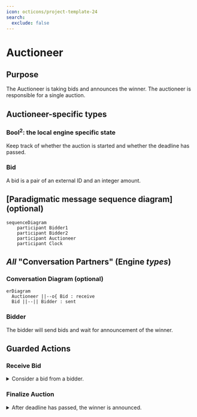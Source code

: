 ```yaml
---
icon: octicons/project-template-24
search:
  exclude: false
---
```


# Auctioneer 

## Purpose 

The Auctioneer is taking bids and announces the winner.
The auctioneer is responsible for a single auction.

## Auctioneer-specific types

### Bool${}^2$: the local engine specific state

Keep track of whether the auction is started
and whether the deadline has passed.

### Bid

A bid is a pair of an external ID and an integer amount.


## [Paradigmatic message sequence diagram] (optional)


```mermaid
sequenceDiagram
    participant Bidder1
    participant Bidder2
    participant Auctioneer
    participant Clock
```


## _All_ "Conversation Partners" (Engine _types_)

### Conversation Diagram (optional)


```mermaid
erDiagram
  Auctioneer ||--o{ Bid : receive
  Bid ||--|| Bidder : sent
```

### Bidder

The bidder will send bids and wait for announcement of the winner.

## Guarded Actions

### Receive Bid

<details>
  <summary>Consider a bid from a bidder.</summary>
  <p>That's it (in this example).</p>
</details> 

### Finalize Auction
<details>
  <summary>After deadline has passed, the winner is announced.</summary>
  <p>That's it.</p>
</details> 
